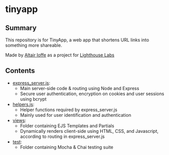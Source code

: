 # tinyapp

## Summary

This repository is for TinyApp, a web app that shortens URL links into something more shareable.

Made by [Altair Ioffe](https://github.com/altairioffe) as a project for [Lighthouse Labs](https://www.lighthouselabs.ca/)

## Contents

* [express_server.js](/helpers.js): 
  * Main server-side code & routing using Node and Express
  * Secure user authentication, encryption on cookies and user sessions using bcrypt
* [helpers.js](/helpers.js): 
  * Helper functions required by express_server.js
  * Mainly used for user identification and authentication
* [views](/views): 
  * Folder containing EJS Templates and Partials
  * Dynamically renders client-side using HTML, CSS, and Javascript, according to routing in express_server.js
* [test](/test): 
  * Folder containing Mocha & Chai testing suite
